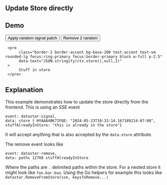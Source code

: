 ## Update Store directly

## Demo

<div
     data-store='{"stuffAlreadyInStore":"this is already in the store"}'
>
     <button
          class="btn btn-success"
          data-on-click="post('/examples/update_store/data/patch')"
     >
          Apply random signal patch
     </button>
     <button
          class="btn btn-error"
          data-on-click="delete('/examples/update_store/data/patch')"
     >
          Remove 2 random
     </button>

     <pre
          class="border-2 border-accent bg-base-200 text-accent text-sm rounded-lg focus:ring-primary focus:border-primary block w-full p-2.5"
          data-text="JSON.stringify(ctx.store(),null,2)"
     >
          Stuff in store
     </pre>
</div>

## Explanation

This example demonstrates how to update the store directly from the frontend. This is using an SSE event

```text/event-stream
event: datastar-signal,
data: store { HYAAA4BK7IFQE: "2024-05-23T10:33:14.167189214-07:00", stuffAlreadyInStore: "this is already in the store"}
```
It will accept anything that is also accepted by the `data-store` attribute.


The remove event looks like

```text/event-stream
event: datastar-remove,
data: paths 12768 stuffAlreadyInStore
```

Where the paths are `.` delimited paths within the store.  For a nested store it might look like `foo.bar.baz`.  Using the Go helpers for example this looks like `datastar.RemoveFromStore(sse, keysToRemove...)`
